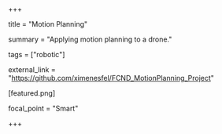 +++


title = "Motion Planning"



summary = "Applying motion planning to a drone."

tags = ["robotic"]


external_link = "https://github.com/ximenesfel/FCND_MotionPlanning_Project"


[featured.png]


focal_point = "Smart" 

+++